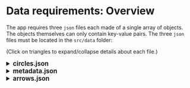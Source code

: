 # Data requirements: Overview

The app requires three `json` files each made of a single array of objects. 
The objects themselves can only contain key-value pairs. 
The three `json` files must be located in the `src/data` folder:

(Click on triangles to expand/collapse details about each file.)

<!-- https://stackoverflow.com/questions/52214187/how-can-i-fold-content-in-github-markdown -->
<details closed>
<summary style = "font-size: 17px; font-weight: bold">  
circles.json 
</summary> 
<p>

An array of objects containing a set of key-value pairs that represent the relevant data about the units that should be displayed in the visualization.

The data is assumed to be in tidy format, i.e., each object in the array must represent a *single* unit in a *single* time period.

Henceforth: 
  - An object in the `circles.json` array will often be referred to as a "row", or an "observation".
  - The term "unit" will be used to denote the group of rows belonging to the same observational agent (e.g., a firm, a political party,...) across time periods.
  - Beyond the required time-stamps, x-y coordinates, and unit identifiers, additional data about observations will be referred to as "features".

</p>
</details>

<details closed>
<summary style = "font-size: 17px; font-weight: bold">
 metadata.json 
 </summary>
<p>

An array of objects containing a set of key-value pairs that provides additional information about:

  - The types of some of the features included in `circle.json`,
  - How these features should be taken into account in the visualization,
  - How these features should be taken into account in the app's UI.

</p>
</details>

<details closed>
<summary style = "font-size: 17px; font-weight: bold"> 
arrows.json 
</summary>
<p>

An array of objects containing a set of key-value pairs that represent the relevant data about the arrows that should be displayed in the visualization.

The data is assumed to be in tidy format, i.e., each object in the array must represent a *single* arrow in a *single* time period.

The file is **required** *even if no arrows should be displayed* in the visualization. To display no arrows, simply provide an empty array, i.e., `[]`.

</p>
</details>


